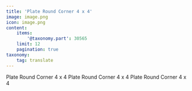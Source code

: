 ```yaml
---
title: 'Plate Round Corner 4 x 4'
image: image.png
icon: image.png
content:
    items:
        '@taxonomy.part': 30565
    limit: 12
    pagination: true
taxonomy:
    tag: translate
---
```


Plate Round Corner 4 x 4
Plate Round Corner 4 x 4
Plate Round Corner 4 x 4
